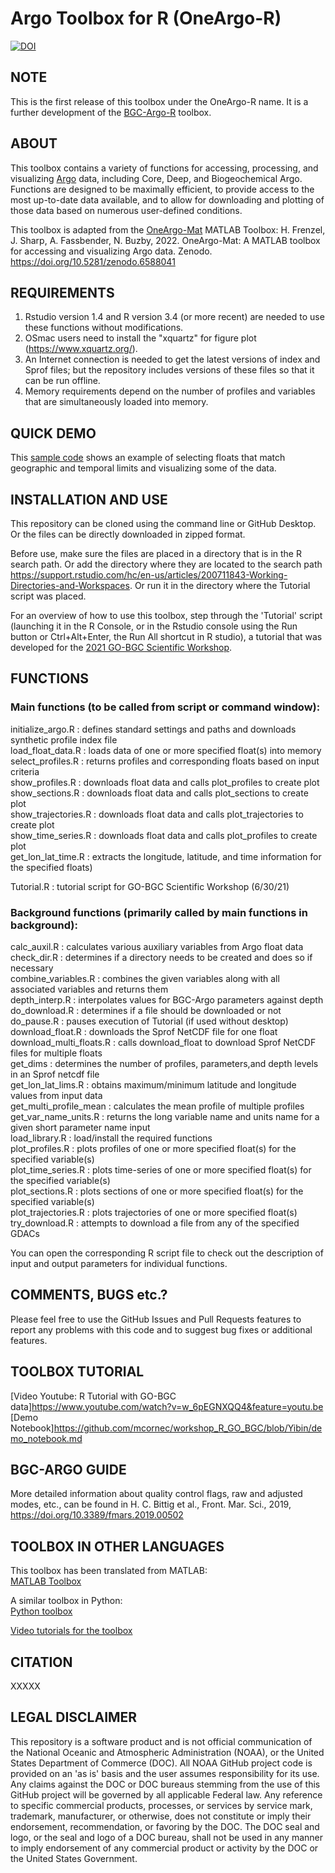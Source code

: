 # Argo Toolbox for R (OneArgo-R)
[![DOI](XXXXX)](XXXXX)

## NOTE

This is the first release of this toolbox under the OneArgo-R name. It is a further development of the [BGC-Argo-R](https://github.com/euroargodev/BGC-ARGO_R_WORKSHOP) toolbox.

## ABOUT
This toolbox contains a variety of functions for accessing, processing, and visualizing [Argo](https://argo.ucsd.edu) data, including Core, Deep, and Biogeochemical Argo. Functions are designed to be maximally efficient, to provide access to the most up-to-date data available, and to allow for downloading and plotting of those data based on numerous user-defined conditions.


This toolbox is adapted from the [OneArgo-Mat](https://github.com/NOAA-PMEL/OneArgo-Mat) MATLAB Toolbox: 
H. Frenzel, J. Sharp, A. Fassbender, N. Buzby, 2022. OneArgo-Mat: A MATLAB toolbox for accessing and visualizing Argo data. Zenodo. https://doi.org/10.5281/zenodo.6588041

## REQUIREMENTS
1. Rstudio version 1.4 and R version 3.4 (or more recent) are needed to use these functions without modifications.  
2. OSmac users need to install the "xquartz" for figure plot (https://www.xquartz.org/).
3. An Internet connection is needed to get the latest versions of index and Sprof files; but the repository includes versions of these files so that it can be run offline. 
4. Memory requirements depend on the number of profiles and variables that are simultaneously loaded into memory. 

## QUICK DEMO

This <a href="demo_notebook.md">sample code</a> shows an example of selecting floats that match geographic and temporal limits and visualizing some of the data.

## INSTALLATION AND USE
This repository can be cloned using the command line or GitHub Desktop. Or the files can be directly downloaded in zipped format.

Before use, make sure the files are placed in a directory that is in the R search path. Or add the directory where they are located to the search path https://support.rstudio.com/hc/en-us/articles/200711843-Working-Directories-and-Workspaces. Or run it in the directory where the Tutorial script was placed.

For an overview of how to use this toolbox, step through the 'Tutorial' script (launching it in the R Console, or in the Rstudio console using the Run button or Ctrl+Alt+Enter, the Run All shortcut in R studio), a tutorial that was developed for the [2021 GO-BGC Scientific Workshop](https://www.us-ocb.org/joint-gobgc-workshop/).

## FUNCTIONS

### Main functions (to be called from script or command window):
initialize_argo.R        : defines standard settings and paths and downloads synthetic profile index file<br/>
load_float_data.R        : loads data of one or more specified float(s) into memory<br/>
select_profiles.R        : returns profiles and corresponding floats based on input criteria<br/>
show_profiles.R          : downloads float data and calls plot_profiles to create plot<br/>
show_sections.R          : downloads float data and calls plot_sections to create plot<br/>
show_trajectories.R      : downloads float data and calls plot_trajectories to create plot<br/>
show_time_series.R       : downloads float data and calls plot_profiles to create plot<br/>
get_lon_lat_time.R       : extracts the longitude, latitude, and time information for the specified floats)<br/>

Tutorial.R               : tutorial script for GO-BGC Scientific Workshop (6/30/21)<br/>

### Background functions (primarily called by main functions in background):

calc_auxil.R             : calculates various auxiliary variables from Argo float data<br/>
check_dir.R              : determines if a directory needs to be created and does so if necessary<br/>
combine_variables.R      : combines the given variables along with all associated variables and returns them<br/>
depth_interp.R           : interpolates values for BGC-Argo parameters against depth<br/>
do_download.R            : determines if a file should be downloaded or not<br/>
do_pause.R               : pauses execution of Tutorial (if used without desktop)<br/>
download_float.R         : downloads the Sprof NetCDF file for one float<br/>
download_multi_floats.R  : calls download_float to download Sprof NetCDF files for multiple floats<br/>
get_dims                 : determines the number of profiles, parameters,and depth levels in an Sprof netcdf file<br/> 
get_lon_lat_lims.R       : obtains maximum/minimum latitude and longitude values from input data<br/>
get_multi_profile_mean   : calculates the mean profile of multiple profiles<br/>
get_var_name_units.R     : returns the long variable name and units name for a given short parameter name input<br/>
load_library.R           : load/install the required functions<br/>
plot_profiles.R          : plots profiles of one or more specified float(s) for the specified variable(s)<br/>
plot_time_series.R       : plots time-series of one or more specified float(s) for the specified variable(s)<br/>
plot_sections.R          : plots sections of one or more specified float(s) for the specified variable(s)<br/>
plot_trajectories.R      : plots trajectories of one or more specified float(s)<br/>
try_download.R           : attempts to download a file from any of the specified GDACs<br/>


You can open the corresponding R script file to check out the description of input and output parameters for individual functions. 

## COMMENTS, BUGS etc.?
Please feel free to use the GitHub Issues and Pull Requests features to report any problems with this code and to suggest bug fixes or additional features.

## TOOLBOX TUTORIAL
[Video Youtube: R Tutorial with GO-BGC data]https://www.youtube.com/watch?v=w_6pEGNXQQ4&feature=youtu.be
[Demo Notebook]https://github.com/mcornec/workshop_R_GO_BGC/blob/Yibin/demo_notebook.md 

## BGC-ARGO GUIDE
More detailed information about quality control flags, raw and adjusted modes, etc., can be found in
H. C. Bittig et al., Front. Mar. Sci., 2019, https://doi.org/10.3389/fmars.2019.00502

## TOOLBOX IN OTHER LANGUAGES
This toolbox has been translated from MATLAB:<br/>
[MATLAB Toolbox](https://github.com/NOAA-PMEL/OneArgo-Mat)

A similar toolbox in Python:<br/>
[Python toolbox](https://github.com/go-bgc/workshop-python)

[Video tutorials for the toolbox](https://www.go-bgc.org/getting-started-with-go-bgc-data)

## CITATION

XXXXX

## LEGAL DISCLAIMER

This repository is a software product and is not official communication of the National Oceanic and Atmospheric Administration (NOAA), or the United States Department of Commerce (DOC). All NOAA GitHub project code is provided on an 'as is' basis and the user assumes responsibility for its use. Any claims against the DOC or DOC bureaus stemming from the use of this GitHub project will be governed by all applicable Federal law. Any reference to specific commercial products, processes, or services by service mark, trademark, manufacturer, or otherwise, does not constitute or imply their endorsement, recommendation, or favoring by the DOC. The DOC seal and logo, or the seal and logo of a DOC bureau, shall not be used in any manner to imply endorsement of any commercial product or activity by the DOC or the United States Government.